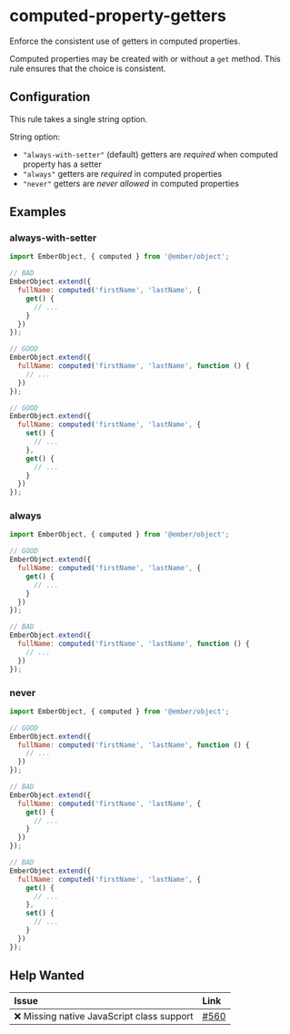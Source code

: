 # computed-property-getters

Enforce the consistent use of getters in computed properties.

Computed properties may be created with or without a `get` method. This rule ensures that the choice
is consistent.

## Configuration

This rule takes a single string option.

String option:

* `"always-with-setter"` (default) getters are *required* when computed property has a setter
* `"always"` getters are *required* in computed properties
* `"never"`  getters are *never allowed* in computed properties

## Examples

### always-with-setter

```js
import EmberObject, { computed } from '@ember/object';

// BAD
EmberObject.extend({
  fullName: computed('firstName', 'lastName', {
    get() {
      // ...
    }
  })
});

// GOOD
EmberObject.extend({
  fullName: computed('firstName', 'lastName', function () {
    // ...
  })
});

// GOOD
EmberObject.extend({
  fullName: computed('firstName', 'lastName', {
    set() {
      // ...
    },
    get() {
      // ...
    }
  })
});
```

### always

```js
import EmberObject, { computed } from '@ember/object';

// GOOD
EmberObject.extend({
  fullName: computed('firstName', 'lastName', {
    get() {
      // ...
    }
  })
});

// BAD
EmberObject.extend({
  fullName: computed('firstName', 'lastName', function () {
    // ...
  })
});
```

### never

```js
import EmberObject, { computed } from '@ember/object';

// GOOD
EmberObject.extend({
  fullName: computed('firstName', 'lastName', function () {
    // ...
  })
});

// BAD
EmberObject.extend({
  fullName: computed('firstName', 'lastName', {
    get() {
      // ...
    }
  })
});

// BAD
EmberObject.extend({
  fullName: computed('firstName', 'lastName', {
    get() {
      // ...
    },
    set() {
      // ...
    }
  })
});
```

## Help Wanted

| Issue | Link |
| :-- | :-- |
| ❌ Missing native JavaScript class support | [#560](https://github.com/ember-cli/eslint-plugin-ember/issues/560) |
